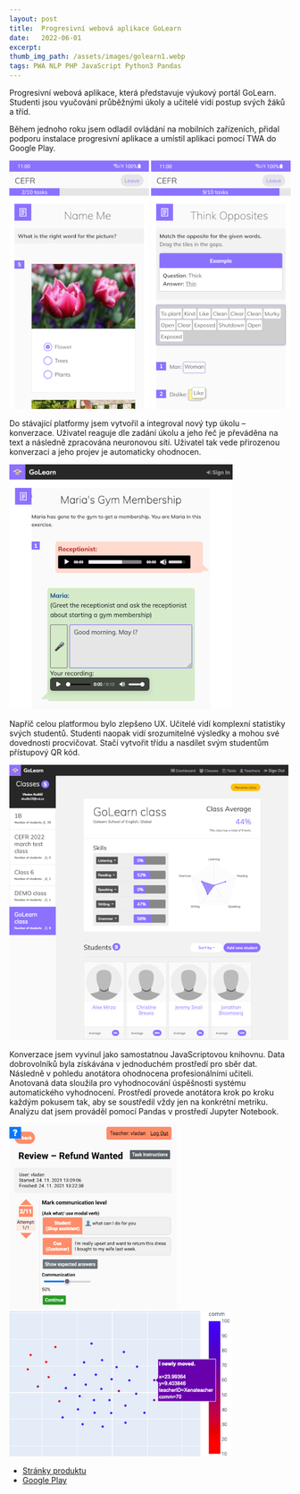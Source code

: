 ```yaml
---
layout: post
title:  Progresivní webová aplikace GoLearn
date:   2022-06-01
excerpt:
thumb_img_path: /assets/images/golearn1.webp
tags: PWA NLP PHP JavaScript Python3 Pandas
---
```


Progresivní webová aplikace, která představuje výukový portál GoLearn.
Studenti jsou vyučováni průběžnými úkoly a učitelé vidí postup svých žáků a tříd.

Během jednoho roku jsem odladil ovládání na mobilních zařízeních, přidal podporu instalace progresivní aplikace a umístil aplikaci pomocí TWA do Google Play.

![Simple radio buttons task](/assets/images/golearn1.webp)
![Drag and Drop task](/assets/images/golearn2.webp)

Do stávající platformy jsem vytvořil a integroval nový typ úkolu – konverzace.
Uživatel reaguje dle zadání úkolu a jeho řeč je převáděna na text a následně zpracována neuronovou sítí. Uživatel tak vede přirozenou konverzaci a jeho projev je automaticky ohodnocen.

![Talking task](/assets/images/golearn3.webp)

Napříč celou platformou bylo zlepšeno UX. Učitelé vidí komplexní statistiky svých studentů.
Studenti naopak vidí srozumitelné výsledky a mohou své dovednosti procvičovat.
Stačí vytvořit třídu a nasdílet svým studentům přístupový QR kód.

![Class report](/assets/images/golearn4.webp)

Konverzace jsem vyvinul jako samostatnou JavaScriptovou knihovnu. Data dobrovolníků byla získávána v jednoduchém prostředí pro sběr dat. Následně v pohledu anotátora ohodnocena profesionálními učiteli. Anotovaná data sloužila pro vyhodnocování úspěšnosti systému automatického vyhodnocení. Prostředí provede anotátora krok po kroku každým pokusem tak, aby se soustředil vždy jen na konkrétní metriku. Analýzu dat jsem prováděl pomocí Pandas v prostředí Jupyter Notebook.

![Annotator mode](/assets/images/golearn5.webp)
![Annotator mode](/assets/images/golearn6.webp)

 - [Stránky produktu](https://diagnostics.golearn.guru)
 - [Google Play](https://play.google.com/store/apps/details?id=golearn.diagnostics.twa)
